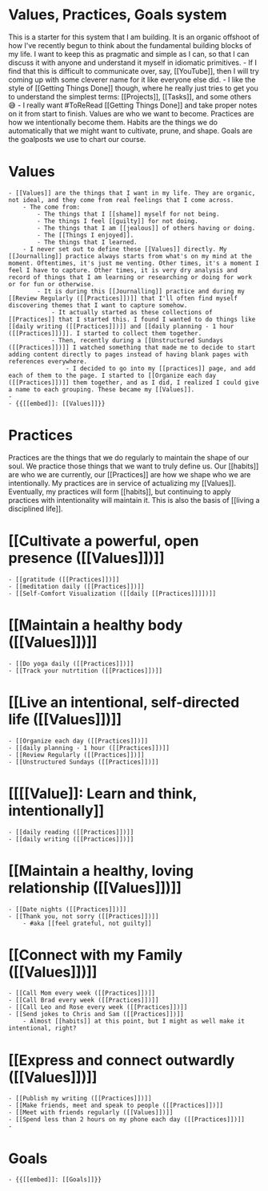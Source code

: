 # Values, Practices, Goals system

This is a starter for this system that I am building. It is an organic offshoot of how I've recently begun to think about the fundamental building blocks of my life. I want to keep this as pragmatic and simple as I can, so that I can discuss it with anyone and understand it myself in idiomatic primitives.
    - If I find that this is difficult to communicate over, say, [[YouTube]], then I will try coming up with some cleverer name for it like everyone else did.
        - I like the style of [[Getting Things Done]] though, where he really just tries to get you to understand the simplest terms: [[Projects]], [[Tasks]], and some others 😅
            - I really want #ToReRead [[Getting Things Done]] and take proper notes on it from start to finish.
Values are who we want to become. Practices are how we intentionally become them. Habits are the things we do automatically that we might want to cultivate, prune, and shape. Goals are the goalposts we use to chart our course.
# Values
    - [[Values]] are the things that I want in my life. They are organic, not ideal, and they come from real feelings that I come across. 
        - The come from:
            - The things that I [[shame]] myself for not being.
            - The things I feel [[guilty]] for not doing. 
            - The things that I am [[jealous]] of others having or doing.
            - The [[Things I enjoyed]].
            - The things that I learned.
        - I never set out to define these [[Values]] directly. My [[Journalling]] practice always starts from what's on my mind at the moment. Oftentimes, it's just me venting. Other times, it's a moment I feel I have to capture. Other times, it is very dry analysis and record of things that I am learning or researching or doing for work or for fun or otherwise.
            - It is during this [[Journalling]] practice and during my [[Review Regularly ([[Practices]])]] that I'll often find myself discovering themes that I want to capture somehow.
                - It actually started as these collections of [[Practices]] that I started this. I found I wanted to do things like [[daily writing ([[Practices]])]] and [[daily planning - 1 hour ([[Practices]])]]. I started to collect them together.
                - Then, recently during a [[Unstructured Sundays ([[Practices]])]] I watched something that made me to decide to start adding content directly to pages instead of having blank pages with references everywhere. 
                    - I decided to go into my [[practices]] page, and add each of them to the page. I started to [[Organize each day ([[Practices]])]] them together, and as I did, I realized I could give a name to each grouping. These became my [[Values]].
    - 
    - {{[[embed]]: [[Values]]}}
# Practices
  Practices are the things that we do regularly to maintain the shape of our soul. We practice those things that we want to truly define us. Our [[habits]] are who we are currently, our [[Practices]] are how we shape who we are intentionally.
My practices are in service of actualizing my [[Values]]. Eventually, my practices will form [[habits]], but continuing to apply practices with intentionality will maintain it. This is also the basis of [[living a disciplined life]].

# [[Cultivate a powerful, open presence ([[Values]])]]
    - [[gratitude ([[Practices]])]]
    - [[meditation daily ([[Practices]])]]
    - [[Self-Comfort Visualization ([[daily [[Practices]]]])]]

# [[Maintain a healthy body ([[Values]])]]
    - [[Do yoga daily ([[Practices]])]]
    - [[Track your nutrtition ([[Practices]])]]

# [[Live an intentional, self-directed life ([[Values]])]]
    - [[Organize each day ([[Practices]])]]
    - [[daily planning - 1 hour ([[Practices]])]]
    - [[Review Regularly ([[Practices]])]]
    - [[Unstructured Sundays ([[Practices]])]]

# [[[[Value]]: Learn and think, intentionally]]
    - [[daily reading ([[Practices]])]]
    - [[daily writing ([[Practices]])]]

# [[Maintain a healthy, loving relationship ([[Values]])]]
    - [[Date nights ([[Practices]])]]
    - [[Thank you, not sorry ([[Practices]])]]
        - #aka [[feel grateful, not guilty]]

# [[Connect with my Family ([[Values]])]]
    - [[Call Mom every week ([[Practices]])]]
    - [[Call Brad every week ([[Practices]])]]
    - [[Call Leo and Rose every week ([[Practices]])]]
    - [[Send jokes to Chris and Sam ([[Practices]])]]
        - Almost [[habits]] at this point, but I might as well make it intentional, right?

# [[Express and connect outwardly ([[Values]])]]
    - [[Publish my writing ([[Practices]])]]
    - [[Make friends, meet and speak to people ([[Practices]])]]
    - [[Meet with friends regularly ([[Values]])]]
    - [[Spend less than 2 hours on my phone each day ([[Practices]])]]
    - 

# Goals
    - {{[[embed]]: [[Goals]]}}
